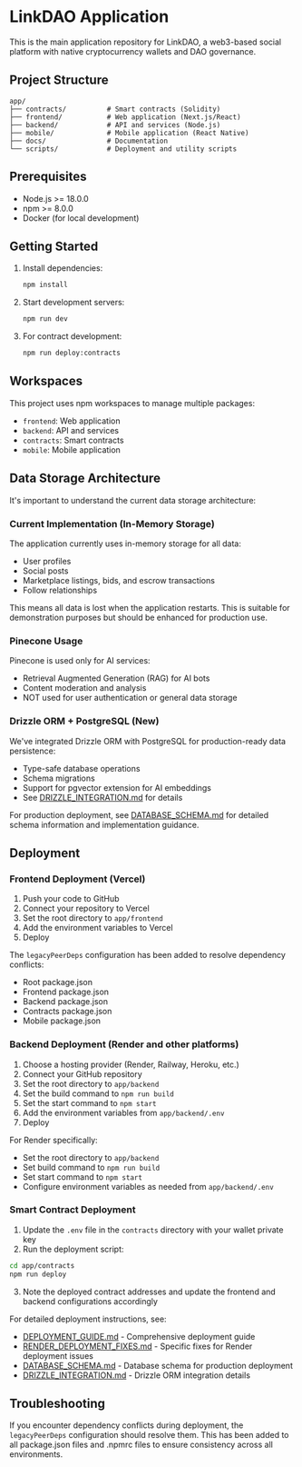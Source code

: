 # LinkDAO Application

This is the main application repository for LinkDAO, a web3-based social platform with native cryptocurrency wallets and DAO governance.

## Project Structure

```
app/
├── contracts/          # Smart contracts (Solidity)
├── frontend/           # Web application (Next.js/React)
├── backend/            # API and services (Node.js)
├── mobile/             # Mobile application (React Native)
├── docs/               # Documentation
└── scripts/            # Deployment and utility scripts
```

## Prerequisites

- Node.js >= 18.0.0
- npm >= 8.0.0
- Docker (for local development)

## Getting Started

1. Install dependencies:
   ```bash
   npm install
   ```

2. Start development servers:
   ```bash
   npm run dev
   ```

3. For contract development:
   ```bash
   npm run deploy:contracts
   ```

## Workspaces

This project uses npm workspaces to manage multiple packages:

- `frontend`: Web application
- `backend`: API and services
- `contracts`: Smart contracts
- `mobile`: Mobile application

## Data Storage Architecture

It's important to understand the current data storage architecture:

### Current Implementation (In-Memory Storage)

The application currently uses in-memory storage for all data:
- User profiles
- Social posts
- Marketplace listings, bids, and escrow transactions
- Follow relationships

This means all data is lost when the application restarts. This is suitable for demonstration purposes but should be enhanced for production use.

### Pinecone Usage

Pinecone is used only for AI services:
- Retrieval Augmented Generation (RAG) for AI bots
- Content moderation and analysis
- NOT used for user authentication or general data storage

### Drizzle ORM + PostgreSQL (New)

We've integrated Drizzle ORM with PostgreSQL for production-ready data persistence:
- Type-safe database operations
- Schema migrations
- Support for pgvector extension for AI embeddings
- See [DRIZZLE_INTEGRATION.md](docs/DRIZZLE_INTEGRATION.md) for details

For production deployment, see [DATABASE_SCHEMA.md](docs/DATABASE_SCHEMA.md) for detailed schema information and implementation guidance.

## Deployment

### Frontend Deployment (Vercel)

1. Push your code to GitHub
2. Connect your repository to Vercel
3. Set the root directory to `app/frontend`
4. Add the environment variables to Vercel
5. Deploy

The `legacyPeerDeps` configuration has been added to resolve dependency conflicts:
- Root package.json
- Frontend package.json
- Backend package.json
- Contracts package.json
- Mobile package.json

### Backend Deployment (Render and other platforms)

1. Choose a hosting provider (Render, Railway, Heroku, etc.)
2. Connect your GitHub repository
3. Set the root directory to `app/backend`
4. Set the build command to `npm run build`
5. Set the start command to `npm start`
6. Add the environment variables from `app/backend/.env`
7. Deploy

For Render specifically:
- Set the root directory to `app/backend`
- Set build command to `npm run build`
- Set start command to `npm start`
- Configure environment variables as needed from `app/backend/.env`

### Smart Contract Deployment

1. Update the `.env` file in the `contracts` directory with your wallet private key
2. Run the deployment script:

```bash
cd app/contracts
npm run deploy
```

3. Note the deployed contract addresses and update the frontend and backend configurations accordingly

For detailed deployment instructions, see:
- [DEPLOYMENT_GUIDE.md](docs/DEPLOYMENT_GUIDE.md) - Comprehensive deployment guide
- [RENDER_DEPLOYMENT_FIXES.md](docs/RENDER_DEPLOYMENT_FIXES.md) - Specific fixes for Render deployment issues
- [DATABASE_SCHEMA.md](docs/DATABASE_SCHEMA.md) - Database schema for production deployment
- [DRIZZLE_INTEGRATION.md](docs/DRIZZLE_INTEGRATION.md) - Drizzle ORM integration details

## Troubleshooting

If you encounter dependency conflicts during deployment, the `legacyPeerDeps` configuration should resolve them. This has been added to all package.json files and .npmrc files to ensure consistency across all environments.